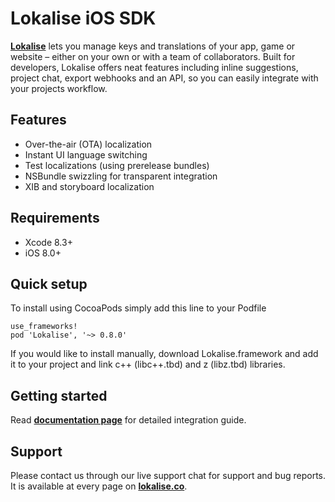 # Lokalise iOS SDK

**[Lokalise](https://lokalise.co)** lets you manage keys and translations of your app, game or website – either on your own or with a team of collaborators. Built for developers, Lokalise offers neat features including inline suggestions, project chat, export webhooks and an API, so you can easily integrate with your projects workflow.

## Features

- Over-the-air (OTA) localization
- Instant UI language switching 
- Test localizations (using prerelease bundles)
- NSBundle swizzling for transparent integration
- XIB and storyboard localization

## Requirements

- Xcode 8.3+
- iOS 8.0+

## Quick setup 

To install using CocoaPods simply add this line to your Podfile

```
use_frameworks!
pod 'Lokalise', '~> 0.8.0'
```

If you would like to install manually, download Lokalise.framework and add it to your project and link c++ (libc++.tbd) and z (libz.tbd) libraries.

## Getting started

Read **[documentation page](http://docs.lokalise.co/article/mL6XaIoAcw-lokalise-i-os-framework)** for detailed integration guide.

## Support

Please contact us through our live support chat for support and bug reports. It is available at every page on **[lokalise.co](https://lokalise.co)**.
